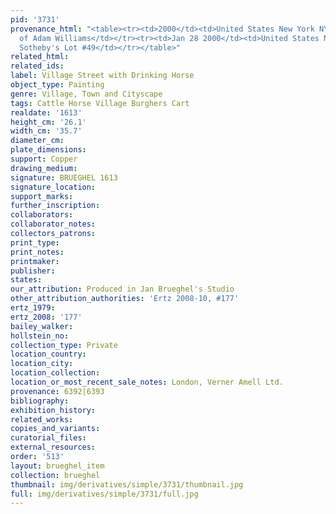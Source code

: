 ```yaml
---
pid: '3731'
provenance_html: "<table><tr><td>2000</td><td>United States New York NY</td><td>Gallery
  of Adam Williams</td></tr><tr><td>Jan 28 2000</td><td>United States New York NY</td><td>Sale
  Sotheby's Lot #49</td></tr></table>"
related_html: 
related_ids: 
label: Village Street with Drinking Horse
object_type: Painting
genre: Village, Town and Cityscape
tags: Cattle Horse Village Burghers Cart
realdate: '1613'
height_cm: '26.1'
width_cm: '35.7'
diameter_cm: 
plate_dimensions: 
support: Copper
drawing_medium: 
signature: BRUEGHEL 1613
signature_location: 
support_marks: 
further_inscription: 
collaborators: 
collaborator_notes: 
collectors_patrons: 
print_type: 
print_notes: 
printmaker: 
publisher: 
states: 
our_attribution: Produced in Jan Brueghel's Studio
other_attribution_authorities: 'Ertz 2008-10, #177'
ertz_1979: 
ertz_2008: '177'
bailey_walker: 
hollstein_no: 
collection_type: Private
location_country: 
location_city: 
location_collection: 
location_or_most_recent_sale_notes: London, Verner Amell Ltd.
provenance: 6392|6393
bibliography: 
exhibition_history: 
related_works: 
copies_and_variants: 
curatorial_files: 
external_resources: 
order: '513'
layout: brueghel_item
collection: brueghel
thumbnail: img/derivatives/simple/3731/thumbnail.jpg
full: img/derivatives/simple/3731/full.jpg
---
```

